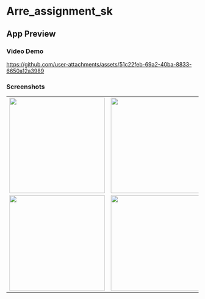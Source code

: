 # Arre_assignment_sk

## App Preview

### Video Demo

https://github.com/user-attachments/assets/51c22feb-69a2-40ba-8833-6650a12a3989

### Screenshots

<table>
  <tr>
    <td><img src="https://github.com/user-attachments/assets/55dea863-ccb2-44d8-8543-2391cb5a76b6" width="250"/></td>
    <td><img src="https://github.com/user-attachments/assets/f5792e51-120c-4f08-9b11-47badc897f4a" width="250"/></td>
    <td><img src="https://github.com/user-attachments/assets/4d13678c-0855-436d-93e7-635361575a0a" width="250"/></td>
  </tr>
  <tr>
    <td><img src="https://github.com/user-attachments/assets/35f4ca44-2a57-4750-bb49-baaa54aefc65" width="250"/></td>
    <td><img src="https://github.com/user-attachments/assets/34807014-1b43-4383-95d2-8ac6a213895a" width="250"/></td>
    <td><img src="https://github.com/user-attachments/assets/7c504121-f660-48df-8cfe-bd3ba17ced92" width="250"/></td>
  </tr>
</table>
